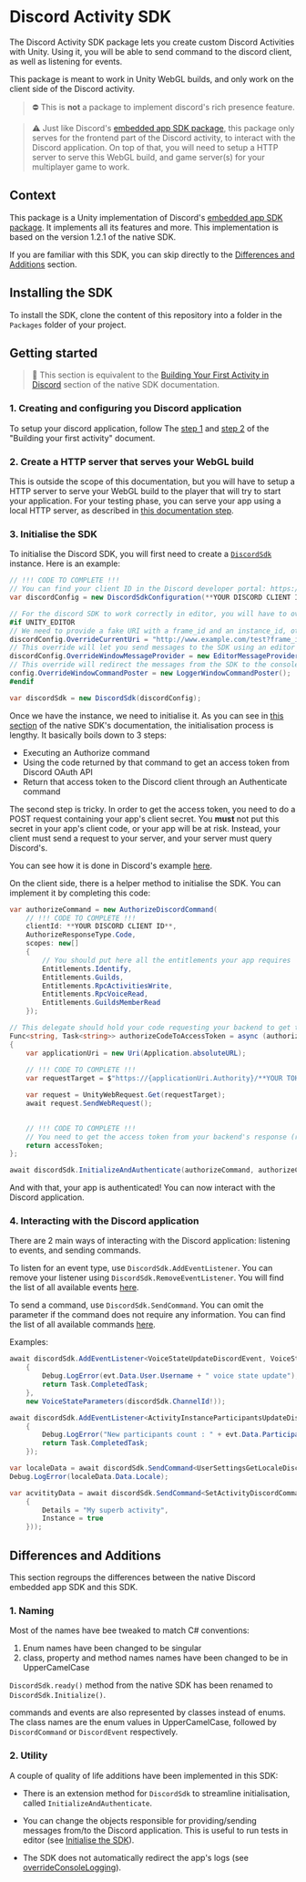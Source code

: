 # Discord Activity SDK
The Discord Activity SDK package lets you create custom Discord Activities 
with Unity. Using it, you will be able to send command to the discord client, 
as well as listening for events.

This package is meant to work in Unity WebGL builds, and only work on 
the client side of the Discord activity.

> ⛔ This is **not** a package to implement discord's rich presence feature.

> ⚠️ Just like Discord's [embedded app SDK package](https://github.com/discord/embedded-app-sdk), this
> package only serves for the frontend part of the Discord activity, to interact with the Discord application.
> On top of that, you will need to setup a HTTP server to serve this WebGL build, and game server(s) for
> your multiplayer game to work.

## Context

This package is a Unity implementation of Discord's [embedded app SDK package](https://github.com/discord/embedded-app-sdk).
It implements all its features and more. This implementation is based on
the version 1.2.1 of the native SDK.

If you are familiar with this SDK, you can skip directly to the [Differences and Additions](#differences-and-additions)
section.

## Installing the SDK

To install the SDK, clone the content of this repository into a folder in the 
`Packages` folder of your project.

## Getting started

> 🩵 This section is equivalent to the [Building Your First Activity in Discord](https://discord.com/developers/docs/activities/building-an-activity) 
> section of the native SDK documentation.

### 1. Creating and configuring you Discord application

To setup your discord application, follow The [step 1](https://discord.com/developers/docs/activities/building-an-activity#step-1-creating-a-new-app) 
and [step 2](https://discord.com/developers/docs/activities/building-an-activity#configure-your-activity) 
of the "Building your first activity" document.

### 2. Create a HTTP server that serves your WebGL build

This is outside the scope of this documentation, but you will have to setup a HTTP server to serve your WebGL build to
the player that will try to start your application. For your testing phase, you can
serve your app using a local HTTP server, as described in [this documentation step](https://discord.com/developers/docs/activities/building-an-activity#step-4-running-your-app-locally-in-discord).

### 3. Initialise the SDK

To initialise the Discord SDK, you will first need to create a [`DiscordSdk`](Runtime/DiscordSdk.cs) instance.
Here is an example:

```csharp
// !!! CODE TO COMPLETE !!! 
// You can find your client ID in the Discord developer portal: https://discord.com/developers/applications 
var discordConfig = new DiscordSdkConfiguration(**YOUR DISCORD CLIENT ID**);

// For the discord SDK to work correctly in editor, you will have to override some values
#if UNITY_EDITOR
// We need to provide a fake URI with a frame_id and an instance_id, otherwise initialization will throw an exception
discordConfig.OverrideCurrentUri = "http://www.example.com/test?frame_id=editor_frame_id&instance_id=editor_instance_id";
// This override will let you send messages to the SDK using an editor window
discordConfig.OverrideWindowMessageProvider = new EditorMessageProvider();
// This override will redirect the messages from the SDK to the console for you to read
config.OverrideWindowCommandPoster = new LoggerWindowCommandPoster();
#endif

var discordSdk = new DiscordSdk(discordConfig);
```

Once we have the instance, we need to initialise it. As you can see in [this
section](https://discord.com/developers/docs/activities/building-an-activity#calling-your-backend-server-from-your-client)
of the native SDK's documentation, the initialisation process is lengthy. 
It basically boils down to 3 steps:
* Executing an Authorize command
* Using the code returned by that command to get an access token from Discord OAuth API
* Return that access token to the Discord client through an Authenticate command

The second step is tricky. In order to get the access token, you need to do a POST
request containing your app's client secret. You __must__ not put this secret in your
app's client code, or your app will be at risk. Instead, your client must send 
a request to your server, and your server must query Discord's.

You can see how it is done in Discord's example [here](https://github.com/discord/embedded-app-sdk/blob/main/examples/discord-activity-starter/packages/server/src/app.ts).

On the client side, there is a helper method to initialise the SDK. You can implement it by completing this code:
```csharp
var authorizeCommand = new AuthorizeDiscordCommand(
    // !!! CODE TO COMPLETE !!! 
    clientId: **YOUR DISCORD CLIENT ID**,
    AuthorizeResponseType.Code,
    scopes: new[]
    {
        // You should put here all the entitlements your app requires
        Entitlements.Identify,
        Entitlements.Guilds,
        Entitlements.RpcActivitiesWrite,
        Entitlements.RpcVoiceRead,
        Entitlements.GuildsMemberRead
    });

// This delegate should hold your code requesting your backend to get the access token
Func<string, Task<string>> authorizeCodeToAccessToken = async (authorizeCode) =>
{
    var applicationUri = new Uri(Application.absoluteURL);
    
    // !!! CODE TO COMPLETE !!! 
    var requestTarget = $"https://{applicationUri.Authority}/**YOUR TOKEN ENDPOINT**?code={authorizeCode}";

    var request = UnityWebRequest.Get(requestTarget);
    await request.SendWebRequest();

    
    // !!! CODE TO COMPLETE !!! 
    // You need to get the access token from your backend's response (request.downloadHandler.text)
    return accessToken;
};

await discordSdk.InitializeAndAuthenticate(authorizeCommand, authorizeCodeToAccessToken);
```

And with that, your app is authenticated! You can now interact with the Discord
application.

### 4. Interacting with the Discord application

There are 2 main ways of interacting with the Discord application: listening
to events, and sending commands.

To listen for an event type, use `DiscordSdk.AddEventListener`. You can 
remove your listener using `DiscordSdk.RemoveEventListener`. You will
find the list of all available events [here](https://discord.com/developers/docs/developer-tools/embedded-app-sdk#sdk-events).

To send a command, use `DiscordSdk.SendCommand`. You can omit the parameter
if the command does not require any information. You can find the list of all
available commands [here](https://discord.com/developers/docs/developer-tools/embedded-app-sdk#sdk-commands).

Examples:
```csharp
await discordSdk.AddEventListener<VoiceStateUpdateDiscordEvent, VoiceStateParameters>(evt =>
    {
        Debug.LogError(evt.Data.User.Username + " voice state update");
        return Task.CompletedTask;
    }, 
    new VoiceStateParameters(discordSdk.ChannelId!));

await discordSdk.AddEventListener<ActivityInstanceParticipantsUpdateDiscordEvent>(evt =>
    {
        Debug.LogError("New participants count : " + evt.Data.Participants.Length);
        return Task.CompletedTask;
    });
```

```csharp
var localeData = await discordSdk.SendCommand<UserSettingsGetLocaleDiscordCommand, UserSettingsGetLocaleResponse>();
Debug.LogError(localeData.Data.Locale);

var acvitityData = await discordSdk.SendCommand<SetActivityDiscordCommand, SetActivityResponse>(new SetActivityDiscordCommand(new ActivityUpdate
    {
        Details = "My superb activity",
        Instance = true
    }));
```

## Differences and Additions

This section regroups the differences between the native Discord embedded app SDK
and this SDK.

### 1. Naming

Most of the names have bee tweaked to match C# conventions:
1. Enum names have been changed to be singular
2. class, property and method names names have been changed to be in UpperCamelCase

`DiscordSdk.ready()` method from the native SDK has been renamed
to `DiscordSdk.Initialize()`.

commands and events are also represented by classes instead of enums. 
The class names are the enum values in UpperCamelCase, followed by
`DiscordCommand` or `DiscordEvent` respectively. 

### 2. Utility

A couple of quality of life additions have been implemented in this SDK:

* There is an extension method for `DiscordSdk` to streamline initialisation, 
called `InitializeAndAuthenticate`.

* You can change the objects responsible for providing/sending messages from/to
the Discord application. This is useful to run tests in editor (see [Initialise the SDK](#3-initialise-the-sdk)).

* The SDK does not automatically redirect the app's logs (see [overrideConsoleLogging](https://github.com/discord/embedded-app-sdk/blob/4ecb602c65b8c4e7a6e618aaf76b303ccde04aa4/src/Discord.ts#L220)).